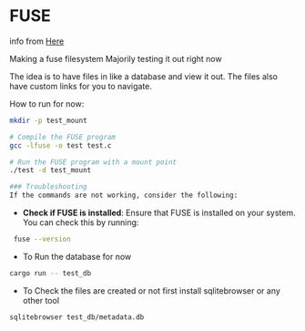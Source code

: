# FUSE

info from [Here](https://github.com/libfuse/libfuse)

Making a fuse filesystem
Majorily testing it out right now

The idea is to have files in like a database and view it out.
The files also have custom links for you to navigate.

How to run for now:

```bash
mkdir -p test_mount
```

```bash
# Compile the FUSE program
gcc -lfuse -o test test.c

# Run the FUSE program with a mount point
./test -d test_mount

### Troubleshooting
If the commands are not working, consider the following:
```

- **Check if FUSE is installed**: Ensure that FUSE is installed on your system. You can check this by running:

```bash
 fuse --version
```

- To Run the database for now

```bash
cargo run -- test_db
```

- To Check the files are created or not first install sqlitebrowser or any other tool

```bash
sqlitebrowser test_db/metadata.db
```
